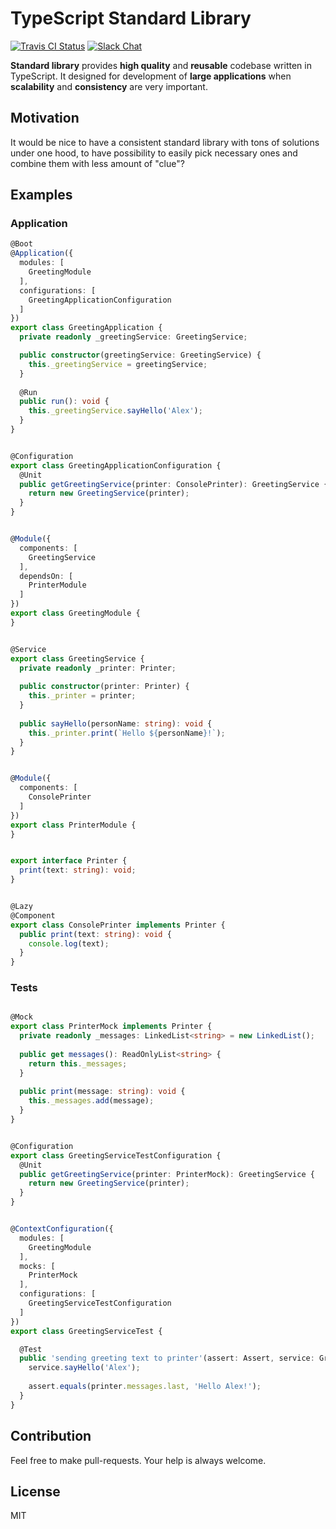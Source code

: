# TypeScript Standard Library

[![Travis CI Status](https://travis-ci.org/monumentjs/core.svg?branch=master)](https://travis-ci.org/monumentjs/core)
[![Slack Chat](https://img.shields.io/badge/slack-chat-brightgreen.svg)](https://join.slack.com/t/monumentjs/shared_invite/enQtNDY1ODA1MTExMzQ4LTI0MjllODEwOTk5MjM0NGIwY2YwNzVjNDU3YjEwYzYwYTNjMmI0NjFkNmNjMDFlMjA1NzgzODk0NjcxZTc4NjM)

**Standard library** provides **high quality** and **reusable** codebase written in TypeScript. 
It designed for development of **large applications** when **scalability** and **consistency** 
are very important.


## Motivation

It would be nice to have a consistent standard library with tons of solutions under one hood, to have possibility to easily pick necessary ones and combine them with less amount of "clue"?

## Examples

### Application

```ts
@Boot
@Application({
  modules: [
    GreetingModule
  ],
  configurations: [
    GreetingApplicationConfiguration
  ]
})
export class GreetingApplication {
  private readonly _greetingService: GreetingService;

  public constructor(greetingService: GreetingService) {
    this._greetingService = greetingService;
  }
  
  @Run
  public run(): void {
    this._greetingService.sayHello('Alex');
  }
}


@Configuration
export class GreetingApplicationConfiguration {
  @Unit
  public getGreetingService(printer: ConsolePrinter): GreetingService {
    return new GreetingService(printer);
  }
}


@Module({
  components: [
    GreetingService
  ],
  dependsOn: [
    PrinterModule
  ]
})
export class GreetingModule {
}


@Service
export class GreetingService {
  private readonly _printer: Printer;
  
  public constructor(printer: Printer) {
    this._printer = printer;
  }
  
  public sayHello(personName: string): void {
    this._printer.print(`Hello ${personName}!`);
  }
}


@Module({
  components: [
    ConsolePrinter
  ]
})
export class PrinterModule {
}


export interface Printer {
  print(text: string): void;
}


@Lazy
@Component
export class ConsolePrinter implements Printer {
  public print(text: string): void {
    console.log(text);
  }
}

```

### Tests

```ts

@Mock
export class PrinterMock implements Printer {
  private readonly _messages: LinkedList<string> = new LinkedList();
  
  public get messages(): ReadOnlyList<string> {
    return this._messages;
  }
  
  public print(message: string): void {
    this._messages.add(message);
  }
}


@Configuration
export class GreetingServiceTestConfiguration {
  @Unit
  public getGreetingService(printer: PrinterMock): GreetingService {
    return new GreetingService(printer);
  }
}


@ContextConfiguration({
  modules: [
    GreetingModule
  ],
  mocks: [
    PrinterMock
  ],
  configurations: [
    GreetingServiceTestConfiguration
  ]
})
export class GreetingServiceTest {

  @Test
  public 'sending greeting text to printer'(assert: Assert, service: GreetingService, printer: PrinterMock) {
    service.sayHello('Alex');
    
    assert.equals(printer.messages.last, 'Hello Alex!');
  }
}
```

## Contribution

Feel free to make pull-requests. Your help is always welcome.


## License

MIT
